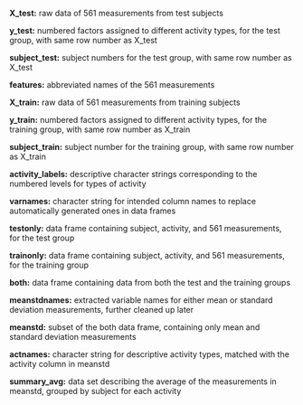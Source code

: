 **X_test:** raw data of 561 measurements from test subjects

**y_test:** numbered factors assigned to different activity types, for the test group, with same row number as X_test

**subject_test:** subject numbers for the test group, with same row number as X_test

**features:** abbreviated names of the 561 measurements

**X_train:** raw data of 561 measurements from training subjects

**y_train:** numbered factors assigned to different activity types, for the training group, with same row number as X_train

**subject_train:** subject number for the training group, with same row number as X_train

**activity_labels:** descriptive character strings corresponding to the numbered levels for types of activity


**varnames:** character string for intended column names to replace automatically generated ones in data frames

**testonly:** data frame containing subject, activity, and 561 measurements, for the test group

**trainonly:** data frame containing subject, activity, and 561 measurements, for the training group

**both:** data frame containing data from both the test and the training groups


**meanstdnames:** extracted variable names for either mean or standard deviation measurements, further cleaned up later

**meanstd:** subset of the both data frame, containing only mean and standard deviation measurements 


**actnames:** character string for descriptive activity types, matched with the activity column in meanstd


**summary_avg:** data set describing the average of the measurements in meanstd, grouped by subject for each activity
